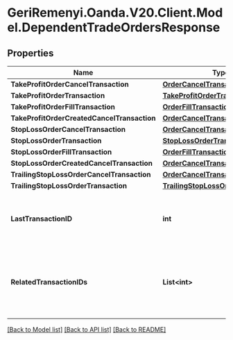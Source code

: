 # GeriRemenyi.Oanda.V20.Client.Model.DependentTradeOrdersResponse
## Properties

Name | Type | Description | Notes
------------ | ------------- | ------------- | -------------
**TakeProfitOrderCancelTransaction** | [**OrderCancelTransaction**](OrderCancelTransaction.md) |  | [optional] 
**TakeProfitOrderTransaction** | [**TakeProfitOrderTransaction**](TakeProfitOrderTransaction.md) |  | [optional] 
**TakeProfitOrderFillTransaction** | [**OrderFillTransaction**](OrderFillTransaction.md) |  | [optional] 
**TakeProfitOrderCreatedCancelTransaction** | [**OrderCancelTransaction**](OrderCancelTransaction.md) |  | [optional] 
**StopLossOrderCancelTransaction** | [**OrderCancelTransaction**](OrderCancelTransaction.md) |  | [optional] 
**StopLossOrderTransaction** | [**StopLossOrderTransaction**](StopLossOrderTransaction.md) |  | [optional] 
**StopLossOrderFillTransaction** | [**OrderFillTransaction**](OrderFillTransaction.md) |  | [optional] 
**StopLossOrderCreatedCancelTransaction** | [**OrderCancelTransaction**](OrderCancelTransaction.md) |  | [optional] 
**TrailingStopLossOrderCancelTransaction** | [**OrderCancelTransaction**](OrderCancelTransaction.md) |  | [optional] 
**TrailingStopLossOrderTransaction** | [**TrailingStopLossOrderTransaction**](TrailingStopLossOrderTransaction.md) |  | [optional] 
**LastTransactionID** | **int** | The ID of the most recent Transaction created for the Account | [optional] 
**RelatedTransactionIDs** | **List&lt;int&gt;** | The IDs of all Transactions that were created while satisfying the request. | [optional] 

[[Back to Model list]](../README.md#documentation-for-models) [[Back to API list]](../README.md#documentation-for-api-endpoints) [[Back to README]](../README.md)

